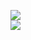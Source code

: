 [![](https://img.shields.io/badge/Made%20With-Github%20Spray-lightgrey.svg?style=for-the-badge&logo=github)](https://github.com/Annihil/github-spray#4610)  
[![](https://i.imgur.com/2DrTn0Z.gif)](https://github.com/Annihil/github-spray)